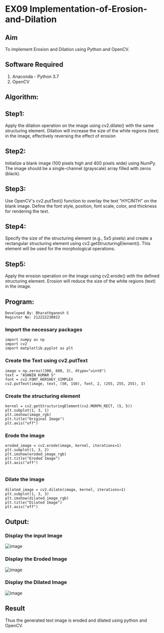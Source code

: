 # EX09 Implementation-of-Erosion-and-Dilation
## Aim
To implement Erosion and Dilation using Python and OpenCV.
## Software Required
1. Anaconda - Python 3.7
2. OpenCV
## Algorithm:
## Step1:
Apply the dilation operation on the image using cv2.dilate() with the same structuring element. Dilation will increase the size of the white regions (text) in the image, effectively reversing the effect of erosion

## Step2:
Initialize a blank image (100 pixels high and 400 pixels wide) using NumPy. The image should be a single-channel (grayscale) array filled with zeros (black).

## Step3:
Use OpenCV's cv2.putText() function to overlay the text "HYCINTH" on the blank image. Define the font style, position, font scale, color, and thickness for rendering the text.

## Step4:
Specify the size of the structuring element (e.g., 5x5 pixels) and create a rectangular structuring element using cv2.getStructuringElement(). This element will be used for the morphological operations.

## Step5:
Apply the erosion operation on the image using cv2.erode() with the defined structuring element. Erosion will reduce the size of the white regions (text) in the image.
 
## Program:
```
Developed By: Bharathganesh S
Register No: 212222230022
```
### Import the necessary packages
``` 
import numpy as np
import cv2
import matplotlib.pyplot as plt
```
### Create the Text using cv2.putText
```
image = np.zeros((300, 600, 3), dtype="uint8")
text = "ASHWIN KUMAR S"
font = cv2.FONT_HERSHEY_SIMPLEX
cv2.putText(image, text, (50, 150), font, 2, (255, 255, 255), 3)
```
### Create the structuring element
``` 
kernel = cv2.getStructuringElement(cv2.MORPH_RECT, (5, 5))
plt.subplot(1, 3, 1)
plt.imshow(image_rgb)
plt.title("Original Image")
plt.axis("off")
```
### Erode the image
``` 
eroded_image = cv2.erode(image, kernel, iterations=1)
plt.subplot(1, 3, 2)
plt.imshow(eroded_image_rgb)
plt.title("Eroded Image")
plt.axis("off")


```
### Dilate the image
``` 
dilated_image = cv2.dilate(image, kernel, iterations=1)
plt.subplot(1, 3, 3)
plt.imshow(dilated_image_rgb)
plt.title("Dilated Image")
plt.axis("off")

```
## Output:

### Display the input Image

![image](https://github.com/user-attachments/assets/6615ff64-7060-4898-91ae-05351528655f)


### Display the Eroded Image

![image](https://github.com/user-attachments/assets/db145d30-1261-43b6-ad98-9b954ef3d43e)


### Display the Dilated Image

![image](https://github.com/user-attachments/assets/7365e815-b83f-4bd5-a67a-c1c2af5f3a12)

## Result
Thus the generated text image is eroded and dilated using python and OpenCV.
